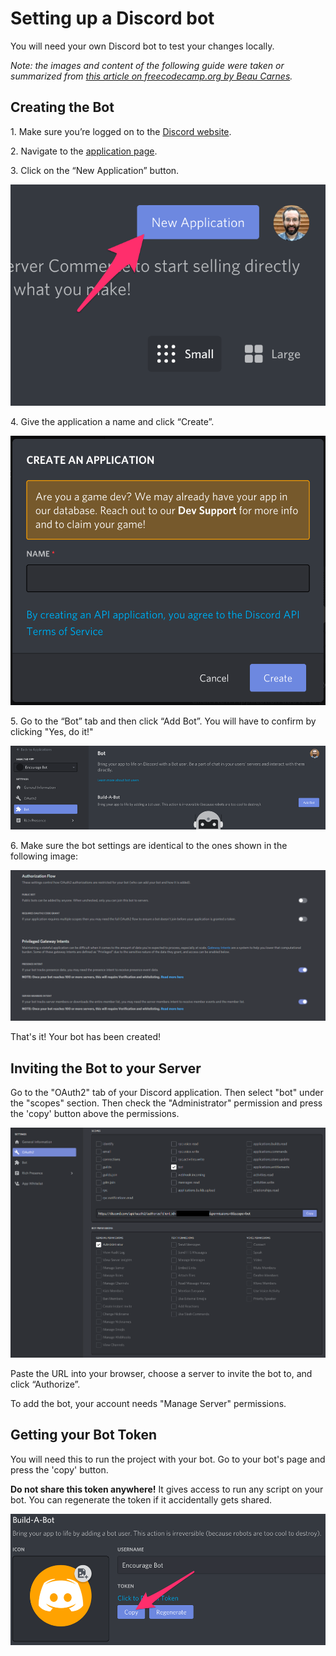 # Setting up a Discord bot

You will need your own Discord bot to test your changes locally.

*Note: the images and content of the following guide were taken or summarized from
[this article on freecodecamp.org by Beau Carnes](https://www.freecodecamp.org/news/create-a-discord-bot-with-python/).*


## Creating the Bot

1\. Make sure you’re logged on to the [Discord website](https://discord.com).


2\. Navigate to the [application page](https://discord.com/developers/applications).


3\. Click on the “New Application” button.

![New Application Button](../../images/new_application_button.png)

 4\. Give the application a name and click “Create”.

![Create Discord Application](../../images/create_discord_application.png)

5\. Go to the “Bot” tab and then click “Add Bot”. You will have to confirm by clicking "Yes, do it!"

![Add Discord Bot](../../images/add_discord_bot.png)

6\. Make sure the bot settings are identical to the ones shown in the following image:

![Default Discord Bot Settings](../../images/default_discord_bot_settings.png)

That's it! Your bot has been created!


## Inviting the Bot to your Server

Go to the "OAuth2" tab of your Discord application. Then select "bot" under the "scopes" section.
Then check the "Administrator" permission and press the 'copy' button above the permissions.

![Discord OAuth2](../../images/discord_oauth2.png)

Paste the URL into your browser, choose a server to invite the bot to, and click “Authorize”.

To add the bot, your account needs "Manage Server" permissions.


## Getting your Bot Token

You will need this to run the project with your bot. Go to your bot's page and press the 'copy' button.

**Do not share this token anywhere!** It gives access to run any script on your bot.
You can regenerate the token if it accidentally gets shared.

![Discord Bot Token](../../images/discord_bot_token.png)
